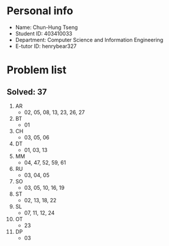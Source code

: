 # Personal info

* Name: Chun-Hung Tseng
* Student ID: 403410033
* Department: Computer Science and Information Engineering
* E-tutor ID: henrybear327

# Problem list

## Solved: 37

1. AR
    * 02, 05, 08, 13, 23, 26, 27
2. BT
    * 01
3. CH
    * 03, 05, 06
4. DT
    * 01, 03, 13
5. MM
    * 04, 47, 52, 59, 61
6. RU
    * 03, 04, 05
7. SO
    * 03, 05, 10, 16, 19
8. ST
    * 02, 13, 18, 22
9. SL
    * 07, 11, 12, 24
10. OT
    * 23
11. DP
    * 03
